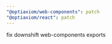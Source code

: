 ```yaml
---
"@optiaxiom/web-components": patch
"@optiaxiom/react": patch
---
```


fix downshift web-components exports
